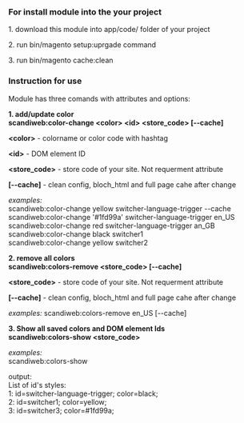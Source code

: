 <h3>For install module into the your project</h3>
<p>1. download this module into app/code/ folder of your project</p>
<p>2. run bin/magento setup:uprgade command</p>
<p>3. run bin/magento cache:clean</p>




<h3>Instruction for use</h3>
<p>Module has three comands with attributes and options:</p>

<b>1. add/update color<br>
scandiweb:color-change &lt;color&gt; &lt;id&gt; &lt;store_code&gt; [--cache]</b>

<p><b>&lt;color&gt;</b> - colorname or color code with hashtag</p>
<p><b>&lt;id&gt;</b> - DOM element ID</p>
<p><b>&lt;store_code&gt;</b> - store code of your site. Not requerment attribute</p>
<p><b>[--cache]</b> - clean config, bloch_html and full page cahe after change</p>

<i>examples:</i><br>
scandiweb:color-change yellow switcher-language-trigger --cache </br>
scandiweb:color-change '#1fd99a' switcher-language-trigger en_US </br>
scandiweb:color-change red switcher-language-trigger an_GB </br>
scandiweb:color-change black switcher1 </br>
scandiweb:color-change yellow switcher2 </br>


   
<b>2. remove all colors<br>
scandiweb:colors-remove &lt;store_code&gt; [--cache]</b>

<p><b>&lt;store_code&gt;</b> - store code of your site. Not requerment attribute</p>
<p><b>[--cache]</b> - clean config, bloch_html and full page cahe after change</p>

<i>examples:</i>
scandiweb:colors-remove en_US [--cache]<br>


<b>3. Show all saved colors and DOM element Ids<br>
scandiweb:colors-show &lt;store_code&gt;</b>

<i>examples:</i><br>
scandiweb:colors-show<br>

output:<br>
List of id's styles:<br>
1: id=switcher-language-trigger; color=black;<br>
2: id=switcher1; color=yellow;<br>
3: id=switcher3; color=#1fd99a;<br>

